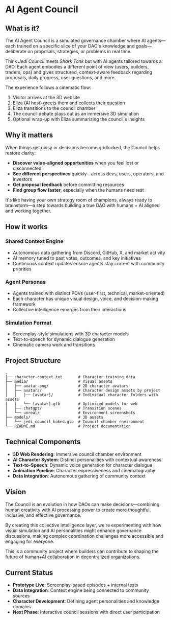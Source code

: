 # AI Agent Council


## What is it?

The AI Agent Council is a simulated governance chamber where AI agents—each trained on a specific slice of your DAO's knowledge and goals—deliberate on proposals, strategies, or problems in real time.

Think *Jedi Council* meets *Shark Tank* but with AI agents tailored towards a DAO. Each agent embodies a different point of view (users, builders, traders, ops) and gives structured, context-aware feedback regarding proposals, daily progress, user questions, and more.

The experience follows a cinematic flow:
1. Visitor arrives at the 3D website
2. Eliza (AI host) greets them and collects their question
3. Eliza transitions to the council chamber
4. The council debate plays out as an immersive 3D simulation
5. Optional wrap-up with Eliza summarizing the council's insights

## Why it matters

When things get noisy or decisions become gridlocked, the Council helps restore clarity:

- **Discover value-aligned opportunities** when you feel lost or disconnected
- **See different perspectives** quickly—across devs, users, operators, and investors
- **Get proposal feedback** before committing resources
- **Find group flow faster**, especially when the humans need rest

It's like having your own strategy room of champions, always ready to brainstorm—a step towards building a true DAO with humans + AI aligned and working together.

## How it works

### Shared Context Engine
- Autonomous data gathering from Discord, GitHub, X, and market activity
- AI memory tuned to past votes, outcomes, and key initiatives
- Continuous context updates ensure agents stay current with community priorities

### Agent Personas
- Agents trained with distinct POVs (user-first, technical, market-oriented)
- Each character has unique visual design, voice, and decision-making framework
- Collective intelligence emerges from their interactions

### Simulation Format
- Screenplay-style simulations with 3D character models
- Text-to-speech for dynamic dialogue generation
- Cinematic camera work and transitions

## Project Structure

```
.
├── character-context.txt       # Character training data
├── media/                      # Visual assets
│   ├── avatar-png/             # 2D character avatars
│   ├── avatars/                # Character design assets by project
│   │   ├── [avatar]/           # Individual character folders with assets
│   │   └── [avatar].glb        # Optimized models for web
│   ├── chatgpt/                # Transition scenes
│   └── unreal/                 # Environment screenshots
├── models/                     # 3D assets
│   └── jedi_council_baked.glb  # Council chamber environment
└── README.md                   # Project documentation
```

## Technical Components

- **3D Web Rendering**: Immersive council chamber environment
- **AI Character System**: Distinct personalities with contextual awareness
- **Text-to-Speech**: Dynamic voice generation for character dialogue
- **Animation Pipeline**: Character expressiveness and cinematography
- **Data Integration**: Autonomous gathering of community context

## Vision

The Council is an evolution in how DAOs can make decisions—combining human creativity with AI processing power to create more thoughtful, inclusive, and effective governance.

By creating this collective intelligence layer, we're experimenting with how visual simulation and AI personalities might enhance governance discussions, making complex coordination challenges more accessible and engaging for everyone.

This is a community project where builders can contribute to shaping the future of human+AI collaboration in decentralized organizations.

## Current Status

- **Prototype Live**: Screenplay-based episodes + internal tests
- **Data Integration**: Context engine being connected to community sources
- **Character Development**: Defining agent personalities and knowledge domains
- **Next Phase**: Interactive council sessions with direct user participation
